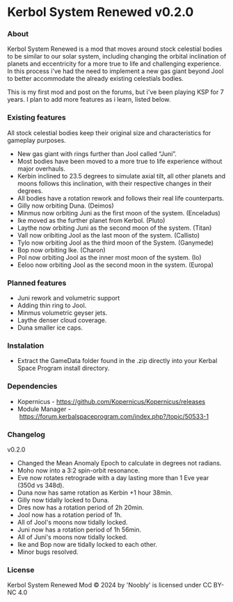 # Kerbol System Renewed v0.2.0

### About

Kerbol System Renewed is a mod that moves around stock celestial bodies to be similar to our solar system, including changing the orbital inclination of planets and eccentricity for a more true to life and challenging experience. In this process i've had the need to implement a new gas giant beyond Jool to better accommodate the already existing celestials bodies.

This is my first mod and post on the forums, but i've been playing KSP for 7 years. I plan to add more features as i learn, listed below.

### Existing features

All stock celestial bodies keep their original size and characteristics for gameplay purposes.

* New gas giant with rings further than Jool called “Juni”.
* Most bodies have been moved to a more true to life experience without major overhauls.
* Kerbin inclined to 23.5 degrees to simulate axial tilt, all other planets and moons follows this inclination, with their respective changes in their degrees.
* All bodies have a rotation rework and follows their real life counterparts.
* Gilly now orbiting Duna. (Deimos)
* Minmus now orbiting Juni as the first moon of the system. (Enceladus)
* Ike moved as the further planet from Kerbol. (Pluto)
* Laythe now orbiting Juni as the second moon of the system. (Titan)
* Vall now oribiting Jool as the last moon of the system. (Callisto)
* Tylo now orbiting Jool as the third moon of the System. (Ganymede)
* Bop now orbiting Ike. (Charon)
* Pol now orbiting Jool as the inner most moon of the system. (Io)
* Eeloo now orbiting Jool as the second moon in the system. (Europa)

### Planned features

* Juni rework and volumetric support
* Adding thin ring to Jool.
* Minmus volumetric geyser jets.
* Laythe denser cloud coverage.
* Duna smaller ice caps.

### Instalation

* Extract the GameData folder found in the .zip directly into your Kerbal Space Program install directory.

### Dependencies

* Kopernicus - https://github.com/Kopernicus/Kopernicus/releases
* Module Manager - https://forum.kerbalspaceprogram.com/index.php?/topic/50533-1

### Changelog

v0.2.0

* Changed the Mean Anomaly Epoch to calculate in degrees not radians.
* Moho now into a 3:2 spin-orbit resonance.
* Eve now rotates retrograde with a day lasting more than 1 Eve year (350d vs 348d).
* Duna now has same rotation as Kerbin +1 hour 38min.
* Gilly now tidally locked to Duna.
* Dres now has a rotation period of 2h 20min.
* Jool now has a rotation period of 1h.
* All of Jool's moons now tidally locked.
* Juni now has a rotation period of 1h 56min.
* All of Juni's moons now tidally locked.
* Ike and Bop now are tidally locked to each other.
* Minor bugs resolved.

### License

Kerbol System Renewed Mod © 2024 by 'Noobly' is licensed under CC BY-NC 4.0 

​